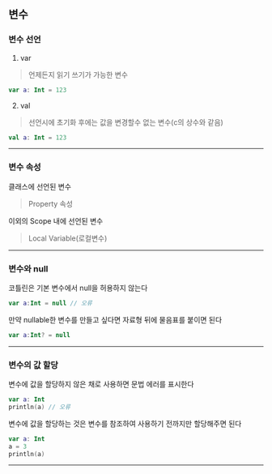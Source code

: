 ## 변수
### 변수 선언
1. var 
> 언제든지 읽기 쓰기가 가능한 변수
```kotlin
var a: Int = 123
```
2. val 
> 선언시에 초기화 후에는 값을 변경할수 없는 변수(c의 상수와 같음)
```kotlin
val a: Int = 123
```
---
### 변수 속성
클래스에 선언된 변수
> Property 속성

이외의 Scope 내에 선언된 변수
> Local Variable(로컬변수)
---
### 변수와 null
코틀린은 기본 변수에서 null을 허용하지 않는다
```kotlin
var a:Int = null // 오류
```
만약 nullable한 변수를 만들고 싶다면 자료형 뒤에 물음표를 붙이면 된다
```kotlin
var a:Int? = null
```
---
### 변수의 값 할당
변수에 값을 할당하지 않은 채로 사용하면 문법 에러를 표시한다
```kotlin
var a: Int
println(a) // 오류
```
변수에 값을 할당하는 것은 변수를 참조하여 사용하기 전까지만 할당해주면 된다
```kotlin
var a: Int
a = 3
println(a)
```
---
